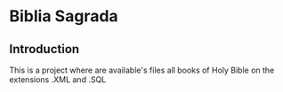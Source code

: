 Biblia Sagrada
==============

Introduction
------------
This is a project where are available's files all books of Holy Bible on the extensions .XML and .SQL